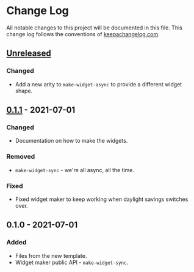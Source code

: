 # Change Log
All notable changes to this project will be documented in this file. This change log follows the conventions of [keepachangelog.com](http://keepachangelog.com/).

## [Unreleased]
### Changed
- Add a new arity to `make-widget-async` to provide a different widget shape.

## [0.1.1] - 2021-07-01
### Changed
- Documentation on how to make the widgets.

### Removed
- `make-widget-sync` - we're all async, all the time.

### Fixed
- Fixed widget maker to keep working when daylight savings switches over.

## 0.1.0 - 2021-07-01
### Added
- Files from the new template.
- Widget maker public API - `make-widget-sync`.

[Unreleased]: https://github.com/your-name/s71-challenge/compare/0.1.1...HEAD
[0.1.1]: https://github.com/your-name/s71-challenge/compare/0.1.0...0.1.1
